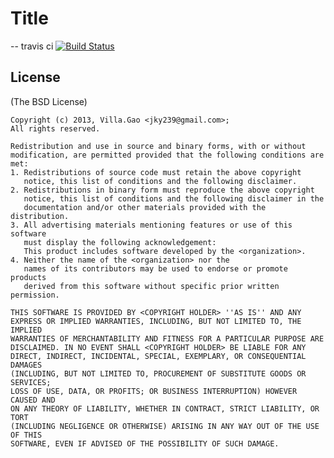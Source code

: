 # Title

-- travis ci
[![Build Status](https://travis-ci.org/villadora/<project>?branch=master)](https://travis-ci.org/villadora/<project>)

## License

(The BSD License)

    Copyright (c) 2013, Villa.Gao <jky239@gmail.com>;
    All rights reserved.

    Redistribution and use in source and binary forms, with or without
    modification, are permitted provided that the following conditions are met:
    1. Redistributions of source code must retain the above copyright
       notice, this list of conditions and the following disclaimer.
    2. Redistributions in binary form must reproduce the above copyright
       notice, this list of conditions and the following disclaimer in the
       documentation and/or other materials provided with the distribution.
    3. All advertising materials mentioning features or use of this software
       must display the following acknowledgement:
       This product includes software developed by the <organization>.
    4. Neither the name of the <organization> nor the
       names of its contributors may be used to endorse or promote products
       derived from this software without specific prior written permission.
                     
    THIS SOFTWARE IS PROVIDED BY <COPYRIGHT HOLDER> ''AS IS'' AND ANY
    EXPRESS OR IMPLIED WARRANTIES, INCLUDING, BUT NOT LIMITED TO, THE IMPLIED
    WARRANTIES OF MERCHANTABILITY AND FITNESS FOR A PARTICULAR PURPOSE ARE
    DISCLAIMED. IN NO EVENT SHALL <COPYRIGHT HOLDER> BE LIABLE FOR ANY
    DIRECT, INDIRECT, INCIDENTAL, SPECIAL, EXEMPLARY, OR CONSEQUENTIAL DAMAGES
    (INCLUDING, BUT NOT LIMITED TO, PROCUREMENT OF SUBSTITUTE GOODS OR SERVICES;
    LOSS OF USE, DATA, OR PROFITS; OR BUSINESS INTERRUPTION) HOWEVER CAUSED AND
    ON ANY THEORY OF LIABILITY, WHETHER IN CONTRACT, STRICT LIABILITY, OR TORT
    (INCLUDING NEGLIGENCE OR OTHERWISE) ARISING IN ANY WAY OUT OF THE USE OF THIS
    SOFTWARE, EVEN IF ADVISED OF THE POSSIBILITY OF SUCH DAMAGE.
